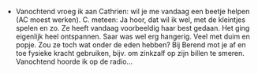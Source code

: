 - Vanochtend vroeg ik aan Cathrien: wil je me vandaag een beetje helpen (AC moest werken). C.  meteen: Ja hoor, dat wil ik wel, met de kleintjes spelen en zo.  Ze heeft vandaag voorbeeldig haar best gedaan. Het ging eigenlijk heel ontspannen. Saar was wel erg hangerig. Veel met duim en popje. Zou ze toch wat onder de eden hebben? Bij Berend mot je af en toe fysieke kracht gebruiken, bijv. om zinkzalf op zijn billen te smeren.
  Vanochtend hoorde ik op de radio...